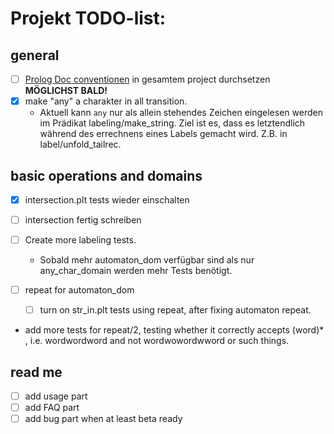 # Projekt TODO-list:

## general
- [ ] [Prolog Doc conventionen][1] in gesamtem project durchsetzen
**MÖGLICHST BALD!**
- [x] make "any" a charakter in all transition.
    - Aktuell kann `any` nur als allein stehendes Zeichen eingelesen werden im
    Prädikat labeling/make_string. Ziel ist es, dass es letztendlich während
    des errechnens eines Labels gemacht wird. Z.B. in label/unfold_tailrec.

## basic operations and domains
- [x] intersection.plt tests wieder einschalten
- [ ] intersection fertig schreiben

- [ ] Create more labeling tests.
    - Sobald mehr automaton_dom verfügbar sind als nur any_char_domain werden
    mehr Tests benötigt.
- [ ] repeat for automaton_dom
  - [ ] turn on str_in.plt tests using repeat, after fixing automaton repeat.
- add more tests for repeat/2, testing whether it correctly accepts (word)* ,
  i.e. wordwordword and not wordwowordwword or such things.


## read me
- [ ] add usage part
- [ ] add FAQ part
- [ ] add bug part when at least beta ready

[1]: http://www.swi-prolog.org/pldoc/doc_for?object=section('packages/pldoc.html') "pldoc"
